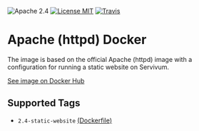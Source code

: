 ![Apache 2.4](https://img.shields.io/badge/Apache-2.4-brightgreen.svg?style=flat-square) [![License MIT](https://img.shields.io/badge/license-MIT-blue.svg?style=flat-square)](https://opensource.org/licenses/MIT) [![Travis](https://img.shields.io/travis/servivum/docker-httpd.svg?style=flat-square)](https://travis-ci.org/servivum/docker-httpd)

# Apache (httpd) Docker

The image is based on the official Apache (httpd) image with a configuration for running a static website on Servivum.

[See image on Docker Hub](https://hub.docker.com/r/servivum/httpd/)

## Supported Tags

- `2.4-static-website` [(Dockerfile)](https://github.com/servivum/docker-httpd/blob/master/2.4/static-website/Dockerfile)